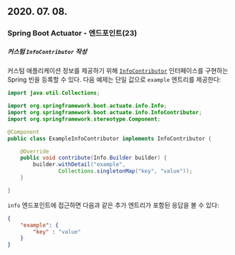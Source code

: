 ## 2020. 07. 08.

### Spring Boot Actuator - 엔드포인트(23)

##### 커스텀 `InfoContributor` 작성

커스텀 애플리케이션 정보를 제공하기 위해 [`InfoContributor`][spring-info-contributor] 인터페이스를 구현하는 Spring 빈을 등록할 수 있다. 다음 예제는 단일 값으로 `example` 엔트리를 제공한다:

```java
import java.util.Collections;

import org.springframework.boot.actuate.info.Info;
import org.springframework.boot.actuate.info.InfoContributor;
import org.springframework.stereotype.Component;

@Component
public class ExampleInfoContributor implements InfoContributor {

    @Override
    public void contribute(Info.Builder builder) {
        builder.withDetail("example",
                Collections.singletonMap("key", "value"));
    }

}
```

`info` 엔드포인트에 접근하면 다음과 같은 추가 엔트리가 포함된 응답을 볼 수 있다:

```json
{
    "example": {
        "key" : "value"
    }
}
```



[spring-info-contributor]: https://github.com/spring-projects/spring-boot/tree/v2.3.1.RELEASE/spring-boot-project/spring-boot-actuator/src/main/java/org/springframework/boot/actuate/info/InfoContributor.java
